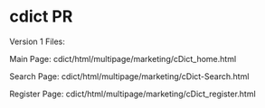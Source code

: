 # cdict PR
Version 1 Files:

Main Page: cdict/html/multipage/marketing/cDict_home.html

Search Page: cdict/html/multipage/marketing/cDict-Search.html

Register Page: cdict/html/multipage/marketing/cDict_register.html
